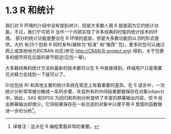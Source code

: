 # 1.3 R 和统计

我们对 R 环境的介绍中没有提到*统计*，但是大多数人用 R 就是因为它的统计功能。不过，我们宁可把 R 当作一个内部实现了许多经典的时髦的统计技术的环境。 部分的统计功能是整合在 R 环境的底层，但是大多数功能则以*包*的形式提供。大约 有25个包和 R 同时发布(被称为“标准” 和“推荐” 包)，更多的包可以通过网上或其他地方的CRAN 社区(参见 http://CRAN.R-project.org) 得到。关于包更多的细节将在后面的章节叙述(见包一章)。

大多数经典的统计方法和最新的技术都可以在 R 中直接得到。终端用户只是需要花点精力去找到一下就可以了。

S(也包括 R) 和其他主要的统计系统在观念上有着重要的差异。在 S 语言中，一次统计分析常常被分解成一系列步骤，并且所有的中间结果都被保存在对象(object) 中。因此，SAS 和SPSS 为回归和判别分析提供了丰富的屏幕输出内容，但 R 给出屏幕输出却很少。它将结果保存在一些合适的对象中以便于用 R 里面的函数做进一步的分析[^2]。



[^2]: 译者注：这点在 R 编程里面非常的重要。